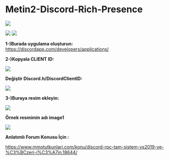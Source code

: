 # Metin2-Discord-Rich-Presence
![](https://www.mmotutkunlari.com/eklentiler/image-webp.18549/)

[![](https://img.youtube.com/vi/ujImzO59ed0/sddefault.jpg)](https://youtu.be/ujImzO59ed0)
[![](https://img.youtube.com/vi/8fTRxja-jD4/sddefault.jpg)](https://youtu.be/8fTRxja-jD4)

**1-)Burada uygulama oluşturun:** https://discordapp.com/developers/applications/

**2-)Kopyala CLIENT ID:**

![](https://puu.sh/F0UBK/5c56c9a9a0.png)


**Değiştir Discord.h/DiscordClientID:**

![](https://puu.sh/F0UFr/4416478022.png)

**3-)Buraya resim ekleyin:**

![](https://puu.sh/F0UGQ/7085bd8494.png)

**Örnek resmimin adı image1**

![](https://puu.sh/F0UIr/e48eed2ceb.png)


**Anlatımlı Forum Konusu İçin :**

https://www.mmotutkunlari.com/konu/discord-rpc-tam-sistem-vs2019-ve-%C3%BCzeri-i%C3%A7in.18644/
